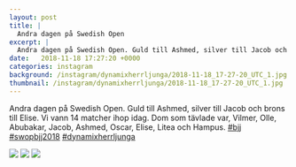 ```yaml
---
layout: post
title: |
  Andra dagen på Swedish Open
excerpt: |
  Andra dagen på Swedish Open. Guld till Ashmed, silver till Jacob och brons till Elise. Vi vann 14 matcher ihop idag. Dom som tävlade var, Vilmer, Olle, Abubakar, Jacob, Ashmed, Oscar, Elise, Litea och Hampus.   
date:   2018-11-18 17:27:20 +0000
categories: instagram
background: /instagram/dynamixherrljunga/2018-11-18_17-27-20_UTC_1.jpg
thumbnail: /instagram/dynamixherrljunga/2018-11-18_17-27-20_UTC_1.jpg
---
```

Andra dagen på Swedish Open. Guld till Ashmed, silver till Jacob och brons till Elise. Vi vann 14 matcher ihop idag. Dom som tävlade var, Vilmer, Olle, Abubakar, Jacob, Ashmed, Oscar, Elise, Litea och Hampus. [#bjj](https://www.instagram.com/explore/tags/bjj/) [#swopbjj2018](https://www.instagram.com/explore/tags/swopbjj2018/) [#dynamixherrljunga](https://www.instagram.com/explore/tags/dynamixherrljunga/)



<img src='/www-dynamix-herrljunga/instagram/dynamixherrljunga/2018-11-18_17-27-20_UTC_1.jpg' class='img-fluid' />


<img src='/www-dynamix-herrljunga/instagram/dynamixherrljunga/2018-11-18_17-27-20_UTC_2.jpg' class='img-fluid' />


<img src='/www-dynamix-herrljunga/instagram/dynamixherrljunga/2018-11-18_17-27-20_UTC_3.jpg' class='img-fluid' />
